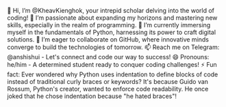 👋 Hi, I’m @KheavKienghok, your intrepid scholar delving into the world of coding!
👀 I’m passionate about expanding my horizons and mastering new skills, especially in the realm of programming.
🌱 I’m currently immersing myself in the fundamentals of Python, harnessing its power to craft digital solutions.
💞️ I’m eager to collaborate on GitHub, where innovative minds converge to build the technologies of tomorrow.
📫 Reach me on Telegram: @anshishui - Let's connect and code our way to success!
😄 Pronouns: he/him - A determined student ready to conquer coding challenges!
⚡ Fun fact: Ever wondered why Python uses indentation to define blocks of code instead of traditional curly braces or keywords? It's because Guido van Rossum, Python's creator, wanted to enforce code readability. He once joked that he chose indentation because "he hated braces"!
<!---
KheavKienghok/KheavKienghok is a ✨ special ✨ repository because its `README.md` (this file) appears on your GitHub profile.
You can click the Preview link to take a look at your changes.
--->
